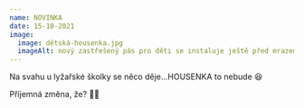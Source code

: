 ```yaml
---
name: NOVINKA
date: 15-10-2021
image:
  image: dětská-housenka.jpg
  imageAlt: nový zastřešený pás pro děti se instaluje ještě před mrazem
---
```

Na svahu u lyžařské školky se něco děje...HOUSENKA to nebude 😆

Příjemná změna, že?  🎿🧒